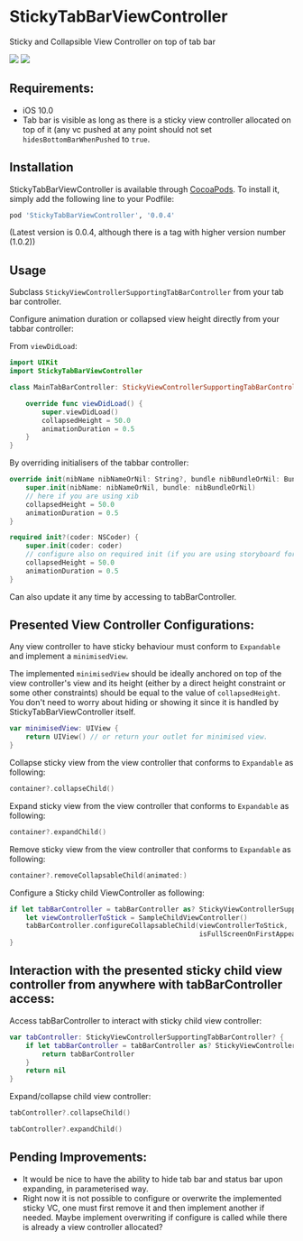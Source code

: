 # StickyTabBarViewController
Sticky and Collapsible View Controller on top of tab bar

![](https://media.giphy.com/media/W519AMUoGGIDx8eHBE/giphy.gif)
![](https://media.giphy.com/media/eNvbHbouudojLUu1dZ/giphy.gif)

## Requirements:
- iOS 10.0
- Tab bar is visible as long as there is a sticky view controller allocated on top of it (any vc pushed at any point should not set ```hidesBottomBarWhenPushed``` to ```true```.

## Installation

StickyTabBarViewController is available through [CocoaPods](http://cocoapods.org). To install
it, simply add the following line to your Podfile:

```ruby
pod 'StickyTabBarViewController', '0.0.4'
```
(Latest version is 0.0.4, although there is a tag with higher version number (1.0.2))

## Usage

Subclass ```StickyViewControllerSupportingTabBarController``` from your tab bar controller.

Configure animation duration or collapsed view height directly from your tabbar controller:

From ```viewDidLoad```:

```swift
import UIKit
import StickyTabBarViewController

class MainTabBarController: StickyViewControllerSupportingTabBarController {

    override func viewDidLoad() {
        super.viewDidLoad()
        collapsedHeight = 50.0
        animationDuration = 0.5
    }
}

```

By overriding initialisers of the tabbar controller:

```swift
override init(nibName nibNameOrNil: String?, bundle nibBundleOrNil: Bundle?) {
    super.init(nibName: nibNameOrNil, bundle: nibBundleOrNil)
    // here if you are using xib
    collapsedHeight = 50.0
    animationDuration = 0.5
}

required init?(coder: NSCoder) {
    super.init(coder: coder)
    // configure also on required init (if you are using storyboard for example)
    collapsedHeight = 50.0
    animationDuration = 0.5
}
```

Can also update it any time by accessing to tabBarController.

## Presented View Controller Configurations:

Any view controller to have sticky behaviour must conform to ```Expandable``` and implement a ```minimisedView```.

The implemented ```minimisedView``` should be ideally anchored on top of the view controller's view and its height (either by a direct height constraint or some other constraints) should be equal to the value of ```collapsedHeight```. You don't need to worry about hiding or showing it since it is handled by StickyTabBarViewController itself.

```swift
var minimisedView: UIView {
    return UIView() // or return your outlet for minimised view.
}
```

Collapse sticky view from the view controller that conforms to ```Expandable``` as following:

```swift
container?.collapseChild()
```

Expand sticky view from the view controller that conforms to ```Expandable``` as following:

```swift
container?.expandChild()
```

Remove sticky view from the view controller that conforms to ```Expandable``` as following:

```swift
container?.removeCollapsableChild(animated:)
```

Configure a Sticky child ViewController as following:

```swift
if let tabBarController = tabBarController as? StickyViewControllerSupportingTabBarController {
    let viewControllerToStick = SampleChildViewController()
    tabBarController.configureCollapsableChild(viewControllerToStick,
                                               isFullScreenOnFirstAppearance: true)
}
```

## Interaction with the presented sticky child view controller from anywhere with tabBarController access:

Access tabBarController to interact with sticky child view controller:

```swift
var tabController: StickyViewControllerSupportingTabBarController? {
    if let tabBarController = tabBarController as? StickyViewControllerSupportingTabBarController {
        return tabBarController
    }
    return nil
}
```

Expand/collapse child view controller:

```swift
tabController?.collapseChild()
```

```swift
tabController?.expandChild()
```

## Pending Improvements:
- It would be nice to have the ability to hide tab bar and status bar upon expanding, in parameterised way.
- Right now it is not possible to configure or overwrite the implemented sticky VC, one must first remove it and then implement another if needed. Maybe implement overwriting if configure is called while there is already a view controller allocated?
